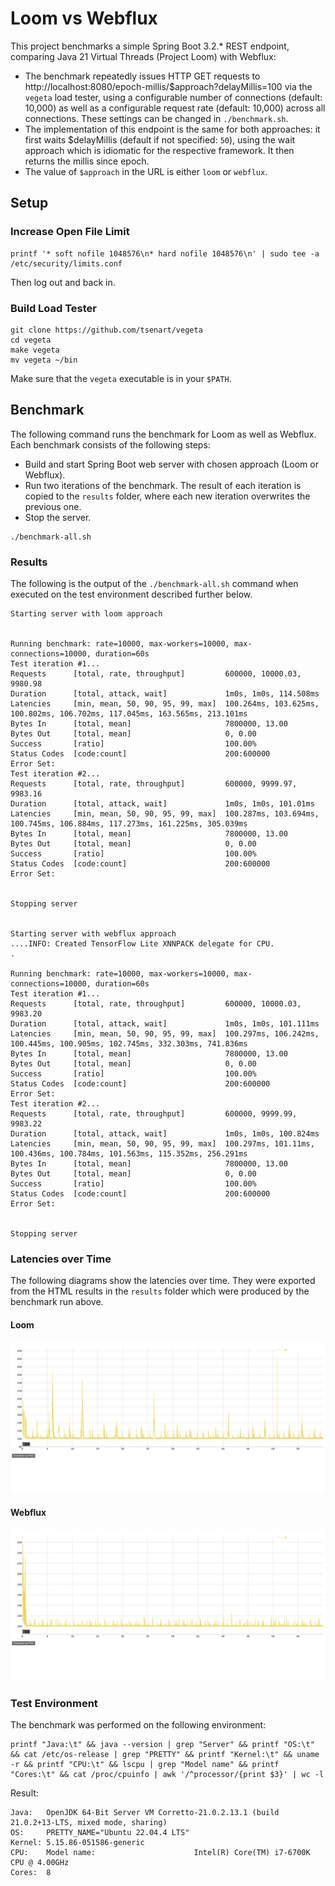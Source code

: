 # Loom vs Webflux

This project benchmarks a simple Spring Boot 3.2.* REST endpoint, comparing Java 21 Virtual Threads (Project Loom) with Webflux:
* The benchmark repeatedly issues HTTP GET requests to http://localhost:8080/epoch-millis/$approach?delayMillis=100 via the `vegeta` load tester, using a configurable number of connections (default: 10,000) as well as a configurable request rate (default: 10,000) across all connections. These settings can be changed in `./benchmark.sh`. 
* The implementation of this endpoint is the same for both approaches: it first waits $delayMillis (default if not specified: `50`), using the wait approach which is idiomatic for the respective framework. It then returns the millis since epoch.
* The value of `$approach` in the URL is either `loom` or `webflux`.

## Setup 

### Increase Open File Limit

```shell
printf '* soft nofile 1048576\n* hard nofile 1048576\n' | sudo tee -a /etc/security/limits.conf 
```
Then log out and back in.


### Build Load Tester

```shell
git clone https://github.com/tsenart/vegeta
cd vegeta
make vegeta
mv vegeta ~/bin
```

Make sure that the `vegeta` executable is in your `$PATH`.

## Benchmark 

The following command runs the benchmark for Loom as well as Webflux. Each benchmark consists of the following steps:
* Build and start Spring Boot web server with chosen approach (Loom or Webflux).
* Run two iterations of the benchmark. The result of each iteration is copied to the `results` folder, where each new iteration overwrites the previous one.
* Stop the server.

```shell
./benchmark-all.sh 
```

### Results

The following is the output of the `./benchmark-all.sh` command when executed on the test environment described further below.

```
Starting server with loom approach


Running benchmark: rate=10000, max-workers=10000, max-connections=10000, duration=60s
Test iteration #1...
Requests      [total, rate, throughput]         600000, 10000.03, 9980.98
Duration      [total, attack, wait]             1m0s, 1m0s, 114.508ms
Latencies     [min, mean, 50, 90, 95, 99, max]  100.264ms, 103.625ms, 100.802ms, 106.702ms, 117.045ms, 163.565ms, 213.101ms
Bytes In      [total, mean]                     7800000, 13.00
Bytes Out     [total, mean]                     0, 0.00
Success       [ratio]                           100.00%
Status Codes  [code:count]                      200:600000  
Error Set:
Test iteration #2...
Requests      [total, rate, throughput]         600000, 9999.97, 9983.16
Duration      [total, attack, wait]             1m0s, 1m0s, 101.01ms
Latencies     [min, mean, 50, 90, 95, 99, max]  100.287ms, 103.694ms, 100.745ms, 106.884ms, 117.273ms, 161.225ms, 305.039ms
Bytes In      [total, mean]                     7800000, 13.00
Bytes Out     [total, mean]                     0, 0.00
Success       [ratio]                           100.00%
Status Codes  [code:count]                      200:600000  
Error Set:


Stopping server


Starting server with webflux approach
....INFO: Created TensorFlow Lite XNNPACK delegate for CPU.
.

Running benchmark: rate=10000, max-workers=10000, max-connections=10000, duration=60s
Test iteration #1...
Requests      [total, rate, throughput]         600000, 10000.03, 9983.20
Duration      [total, attack, wait]             1m0s, 1m0s, 101.111ms
Latencies     [min, mean, 50, 90, 95, 99, max]  100.297ms, 106.242ms, 100.445ms, 100.905ms, 102.745ms, 332.303ms, 741.836ms
Bytes In      [total, mean]                     7800000, 13.00
Bytes Out     [total, mean]                     0, 0.00
Success       [ratio]                           100.00%
Status Codes  [code:count]                      200:600000  
Error Set:
Test iteration #2...
Requests      [total, rate, throughput]         600000, 9999.99, 9983.22
Duration      [total, attack, wait]             1m0s, 1m0s, 100.824ms
Latencies     [min, mean, 50, 90, 95, 99, max]  100.297ms, 101.11ms, 100.436ms, 100.784ms, 101.563ms, 115.352ms, 256.291ms
Bytes In      [total, mean]                     7800000, 13.00
Bytes Out     [total, mean]                     0, 0.00
Success       [ratio]                           100.00%
Status Codes  [code:count]                      200:600000  
Error Set:


Stopping server
```

### Latencies over Time 

The following diagrams show the latencies over time. They were exported from the HTML results in the `results` folder which were produced by the benchmark run above. 

#### Loom

![Loom](results/loom.png "Loom")

#### Webflux

![Webflux](results/webflux.png "Webflux")

### Test Environment

The benchmark was performed on the following environment:

```shell
printf "Java:\t" && java --version | grep "Server" && printf "OS:\t" && cat /etc/os-release | grep "PRETTY" && printf "Kernel:\t" && uname -r && printf "CPU:\t" && lscpu | grep "Model name" && printf "Cores:\t" && cat /proc/cpuinfo | awk '/^processor/{print $3}' | wc -l
```

Result:
```
Java:   OpenJDK 64-Bit Server VM Corretto-21.0.2.13.1 (build 21.0.2+13-LTS, mixed mode, sharing)
OS:     PRETTY_NAME="Ubuntu 22.04.4 LTS"
Kernel: 5.15.86-051586-generic
CPU:    Model name:                      Intel(R) Core(TM) i7-6700K CPU @ 4.00GHz
Cores:  8
```

